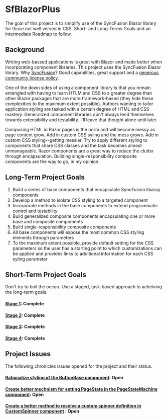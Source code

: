 # SfBlazorPlus
The goal of this project is to simplify use of the SyncFusion Blazor library for those not well versed in CSS.
Short- and Long-Terms Goals and an intermediate Roadmap to follow.

## Background
Writing web-bassed applications is great with Blazor and made better when incorporating component libraries. This
project uses the SyncFusion Blazor library. Why [SyncFusion](https://www.syncfusion.com/blazor-components)? Good capabilities, great support and a [generous community
license policy](https://www.syncfusion.com/products/communitylicense). 

One of the down sides of using a component library is that you remain entangled with having to learn HTLM and CSS to
a greater degree than other Blazor packages that are more framework-based (they hide these complexities to the maximum
extent possible). Authors wanting to tailor application styling are tasked with a certain degree of HTML and CSS mastery.
Generalized component libraries don't always lend themselves towards extensibility and testability. I'll leave that thought
alone until later.

Composing HTML in Razor pages is the norm and will become messy as page content grow. Add in custom CSS syling and the mess grows.
Add in custom CSS styling--getting messier. Try to apply different styling to components that share CSS classes and the task becomes 
almost unmanageable. Razor components are a great way to reduce the clutter through encapsulation. Building single-responsibility composite
components are the way to go, in my opinion.

## Long-Term Project Goals
1. Build a series of base components that encapsulate SyncFusion libaray components
2. Develop a method to isolate CSS styling to a targeted component
3. Incorporate methods in the base components to extend programmatic control and testability
4. Build generalized composite components encapsulating one or more base and composite compoments
5. Build single-responsibility composite components
6. All base components will expose the most common CSS styling elemnets through parameters
7. To the maximum extent possible, provide default setting for the CSS parameters so the user has a starting point to which customizations can be applied and provides links to additional information for each CSS syling parameter

## Short-Term Project Goals
Don't try to boil the ocean. Use a staged, task-based approach to acheiving the long-term goals.

#### [Stage 1](https://github.com/Code420SW/SfBlazorPlus/wiki/Stage-1): Complete
#### [Stage 2](https://github.com/Code420SW/SfBlazorPlus/wiki/Stage-2): Complete
#### [Stage 3](https://github.com/Code420SW/SfBlazorPlus/wiki/Stage-3): Complete
#### [Stage 4](https://github.com/Code420SW/SfBlazorPlus/wiki/Stage-4): Complete


## Project Issues
The following chronicles issues opened for the project and their status.

#### [Rationalize styling of the ButtonBase component](https://github.com/Code420SW/SfBlazorPlus/issues/2): Open
#### [Create better mechnism for setting PageState in the PageStateMachine component](https://github.com/Code420SW/SfBlazorPlus/issues/4): Open
#### [Create a better method to resolve a custom spinner definition in CustomSpinner component](https://github.com/Code420SW/SfBlazorPlus/issues/6) : Open
